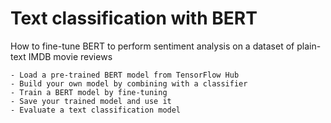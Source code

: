 # Text classification with BERT
How to fine-tune BERT to perform sentiment analysis on a dataset of plain-text IMDB movie reviews


    - Load a pre-trained BERT model from TensorFlow Hub
    - Build your own model by combining with a classifier
    - Train a BERT model by fine-tuning
    - Save your trained model and use it
    - Evaluate a text classification model
